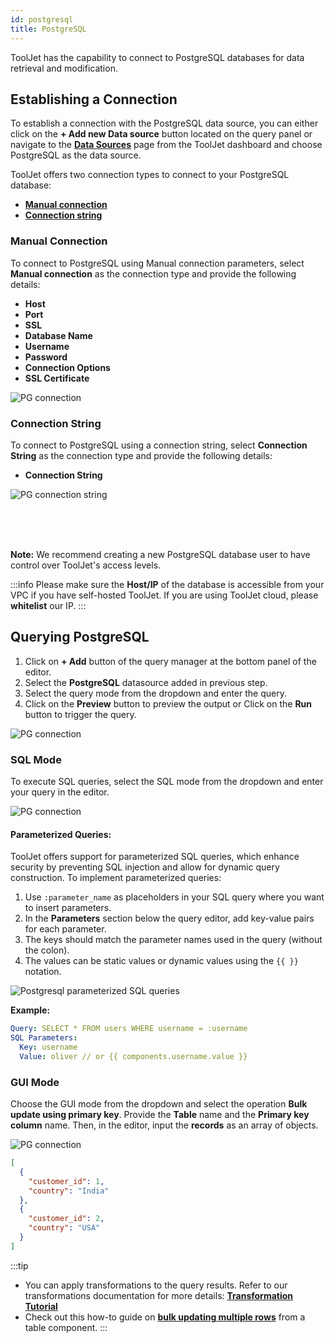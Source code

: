 ```yaml
---
id: postgresql
title: PostgreSQL
---
```


ToolJet has the capability to connect to PostgreSQL databases for data retrieval and modification.

<div >

## Establishing a Connection

To establish a connection with the PostgreSQL data source, you can either click on the **+ Add new Data source** button located on the query panel or navigate to the **[Data Sources](/docs/data-sources/overview)** page from the ToolJet dashboard and choose PostgreSQL as the data source.

ToolJet offers two connection types to connect to your PostgreSQL database:

- **[Manual connection](#manual-connection)**
- **[Connection string](#connection-string)**

### Manual Connection

To connect to PostgreSQL using Manual connection parameters, select **Manual connection** as the connection type and provide the following details:

- **Host**
- **Port**
- **SSL**
- **Database Name**
- **Username**
- **Password**
- **Connection Options**
- **SSL Certificate**

<img className="screenshot-full" src="/img/datasource-reference/postgresql/pgconnection-v2.png" alt="PG connection"/>

### Connection String

To connect to PostgreSQL using a connection string, select **Connection String** as the connection type and provide the following details:

- **Connection String**

<img className="screenshot-full" src="/img/datasource-reference/postgresql/pgconnection-string.png" alt="PG connection string"/>

<br/><br/><br/>

**Note:** We recommend creating a new PostgreSQL database user to have control over ToolJet's access levels.

:::info
Please make sure the **Host/IP** of the database is accessible from your VPC if you have self-hosted ToolJet. If you are using ToolJet cloud, please **whitelist** our IP.
:::

</div>

<div >

## Querying PostgreSQL

1. Click on **+ Add** button of the query manager at the bottom panel of the editor.
2. Select the **PostgreSQL** datasource added in previous step.
3. Select the query mode from the dropdown and enter the query.
4. Click on the **Preview** button to preview the output or Click on the **Run** button to trigger the query.

<img className="screenshot-full" src="/img/datasource-reference/postgresql/newquery.png" alt="PG connection"/>

### SQL Mode

To execute SQL queries, select the SQL mode from the dropdown and enter your query in the editor.

<img className="screenshot-full" src="/img/datasource-reference/postgresql/sql-v2.png" alt="PG connection"/>

#### Parameterized Queries:

ToolJet offers support for parameterized SQL queries, which enhance security by preventing SQL injection and allow for dynamic query construction. To implement parameterized queries:

1. Use `:parameter_name` as placeholders in your SQL query where you want to insert parameters.
2. In the **Parameters** section below the query editor, add key-value pairs for each parameter.
3. The keys should match the parameter names used in the query (without the colon).
4. The values can be static values or dynamic values using the `{{ }}` notation.

<img className="screenshot-full" src="/img/datasource-reference/postgresql/parameterized-query.png" alt="Postgresql parameterized SQL queries"/>

**Example:**

```yaml
Query: SELECT * FROM users WHERE username = :username
SQL Parameters:
  Key: username
  Value: oliver // or {{ components.username.value }}
```

### GUI Mode

Choose the GUI mode from the dropdown and select the operation **Bulk update using primary key**. Provide the **Table** name and the **Primary key column** name. Then, in the editor, input the **records** as an array of objects.

<img className="screenshot-full" src="/img/datasource-reference/postgresql/gui-v2.png" alt="PG connection"/>

```json
[
  {
    "customer_id": 1,
    "country": "India"
  },
  {
    "customer_id": 2,
    "country": "USA"
  }
]
```

:::tip
- You can apply transformations to the query results. Refer to our transformations documentation for more details: **[Transformation Tutorial](/docs/tutorial/transformations)**
- Check out this how-to guide on **[bulk updating multiple rows](/docs/how-to/bulk-update-multiple-rows)** from a table component.
:::

</div>
